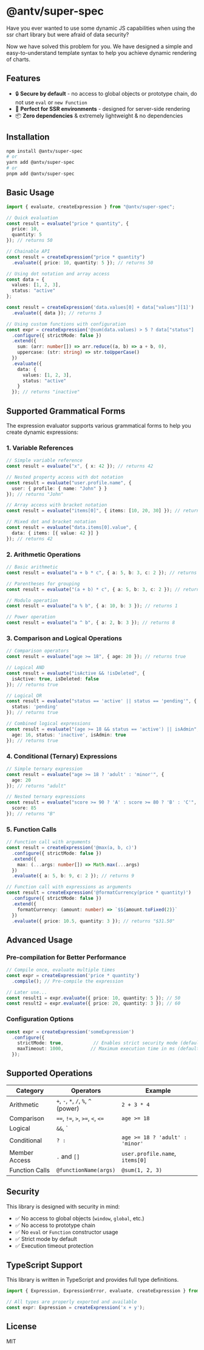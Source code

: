 # @antv/super-spec

Have you ever wanted to use some dynamic JS capabilities when using the ssr chart library but were afraid of data security?

Now we have solved this problem for you. We have designed a simple and easy-to-understand template syntax to help you achieve dynamic rendering of charts.

## Features

- 🔒 **Secure by default** - no access to global objects or prototype chain, do not use `eval` or `new Function`
- 🎯 **Perfect for SSR environments** - designed for server-side rendering
- 📦 **Zero dependencies** & extremely lightweight & no dependencies

## Installation

```bash
npm install @antv/super-spec
# or
yarn add @antv/super-spec
# or
pnpm add @antv/super-spec
```

## Basic Usage

```typescript
import { evaluate, createExpression } from "@antv/super-spec";

// Quick evaluation
const result = evaluate("price * quantity", {
  price: 10,
  quantity: 5
}); // returns 50

// Chainable API
const result = createExpression("price * quantity")
  .evaluate({ price: 10, quantity: 5 }); // returns 50

// Using dot notation and array access
const data = {
  values: [1, 2, 3],
  status: "active"
};

const result = createExpression('data.values[0] + data["values"][1]')
  .evaluate({ data }); // returns 3

// Using custom functions with configuration
const expr = createExpression('@sum(data.values) > 5 ? data["status"] : "inactive"')
  .configure({ strictMode: false })
  .extend({
    sum: (arr: number[]) => arr.reduce((a, b) => a + b, 0),
    uppercase: (str: string) => str.toUpperCase()
  })
  .evaluate({
    data: {
      values: [1, 2, 3],
      status: "active"
    }
  }); // returns "inactive"
```

## Supported Grammatical Forms

The expression evaluator supports various grammatical forms to help you create dynamic expressions:

### 1. Variable References

```typescript
// Simple variable reference
const result = evaluate("x", { x: 42 }); // returns 42

// Nested property access with dot notation
const result = evaluate("user.profile.name", { 
  user: { profile: { name: "John" } } 
}); // returns "John"

// Array access with bracket notation
const result = evaluate("items[0]", { items: [10, 20, 30] }); // returns 10

// Mixed dot and bracket notation
const result = evaluate("data.items[0].value", { 
  data: { items: [{ value: 42 }] } 
}); // returns 42
```

### 2. Arithmetic Operations

```typescript
// Basic arithmetic
const result = evaluate("a + b * c", { a: 5, b: 3, c: 2 }); // returns 11

// Parentheses for grouping
const result = evaluate("(a + b) * c", { a: 5, b: 3, c: 2 }); // returns 16

// Modulo operation
const result = evaluate("a % b", { a: 10, b: 3 }); // returns 1

// Power operation
const result = evaluate("a ^ b", { a: 2, b: 3 }); // returns 8
```

### 3. Comparison and Logical Operations

```typescript
// Comparison operators
const result = evaluate("age >= 18", { age: 20 }); // returns true

// Logical AND
const result = evaluate("isActive && !isDeleted", { 
  isActive: true, isDeleted: false 
}); // returns true

// Logical OR
const result = evaluate("status == 'active' || status == 'pending'", { 
  status: 'pending' 
}); // returns true

// Combined logical expressions
const result = evaluate("(age >= 18 && status == 'active') || isAdmin", { 
  age: 16, status: 'inactive', isAdmin: true 
}); // returns true
```

### 4. Conditional (Ternary) Expressions

```typescript
// Simple ternary expression
const result = evaluate("age >= 18 ? 'adult' : 'minor'", { 
  age: 20 
}); // returns "adult"

// Nested ternary expressions
const result = evaluate("score >= 90 ? 'A' : score >= 80 ? 'B' : 'C'", { 
  score: 85 
}); // returns "B"
```

### 5. Function Calls

```typescript
// Function call with arguments
const result = createExpression('@max(a, b, c)')
  .configure({ strictMode: false })
  .extend({
    max: (...args: number[]) => Math.max(...args)
  })
  .evaluate({ a: 5, b: 9, c: 2 }); // returns 9

// Function call with expressions as arguments
const result = createExpression('@formatCurrency(price * quantity)')
  .configure({ strictMode: false })
  .extend({
    formatCurrency: (amount: number) => `$${amount.toFixed(2)}`
  })
  .evaluate({ price: 10.5, quantity: 3 }); // returns "$31.50"
```

## Advanced Usage

### Pre-compilation for Better Performance


```typescript
// Compile once, evaluate multiple times
const expr = createExpression('price * quantity')
  .compile(); // Pre-compile the expression

// Later use...
const result1 = expr.evaluate({ price: 10, quantity: 5 }); // 50
const result2 = expr.evaluate({ price: 20, quantity: 3 }); // 60
```

### Configuration Options

```typescript
const expr = createExpression('someExpression')
  .configure({
    strictMode: true,           // Enables strict security mode (default: true)
    maxTimeout: 1000,          // Maximum execution time in ms (default: 1000)
  });
```

## Supported Operations

| Category | Operators | Example |
|----------|-----------|--------|
| Arithmetic | `+`, `-`, `*`, `/`, `%`, `^` (power) | `2 + 3 * 4` |
| Comparison | `==`, `!=`, `>`, `>=`, `<`, `<=` | `age >= 18` |
| Logical | `&&`, `||`, `!` | `isActive && !isDeleted` |
| Conditional | `? :` | `age >= 18 ? 'adult' : 'minor'` |
| Member Access | `.` and `[]` | `user.profile.name`, `items[0]` |
| Function Calls | `@functionName(args)` | `@sum(1, 2, 3)` |



## Security

This library is designed with security in mind:

- ✅ No access to global objects (`window`, `global`, etc.)
- ✅ No access to prototype chain
- ✅ No `eval` or `Function` constructor usage
- ✅ Strict mode by default
- ✅ Execution timeout protection

## TypeScript Support

This library is written in TypeScript and provides full type definitions.

```typescript
import { Expression, ExpressionError, evaluate, createExpression } from "@antv/super-spec";

// All types are properly exported and available
const expr: Expression = createExpression('x + y');
```

## License

MIT